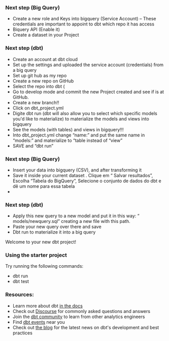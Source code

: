 
### Next step (Big Query)
- Create a new role and Keys into bigquery (Service Account) – These credentials are important to appoint to dbt which repo it has access
- Biquery API (Enable it)
- Create a dataset in your Project
 

### Next step (dbt)
- Create an account at dbt cloud
- Set up the settings and uploaded the service account (credentials) from a big query
- Set up git hub as my repo
- Create a new repo on GitHub
- Select the repo into dbt (
- Go to develop mode and commit the new Project created and see if is at GitHub.
- Create a new branch!! 
- Click on  dbt_project.yml
- Digite dbt run (dbt will also allow you to select which specific models you'd like to materialize) to materialize the models and views into bigquery
- See the models (with tables)  and views in bigquery!!!
- Into dbt_project.yml change “name:” and put the same name in “models:” and materialize to “table instead of “view”
- SAVE and  “dbt run”

### Next step (Big Query)
- Insert  your data into bigquery (CSV), and after transforming it
- Save it inside your current dataset . Clique em “ Salvar resultados”,  Escolha “Tabela do BigQuery”, Selecione o  conjunto de dados do dbt e dê um nome para essa tabela
- 
### Next step (dbt)
- Apply this new query to a new model and put it in this way: “ models/newquery.sql” creating a new file with this path.
- Paste your new query over there and save
- Dbt run to materialize it into a big query





Welcome to your new dbt project!

### Using the starter project

Try running the following commands:
- dbt run
- dbt test


### Resources:
- Learn more about dbt [in the docs](https://docs.getdbt.com/docs/introduction)
- Check out [Discourse](https://discourse.getdbt.com/) for commonly asked questions and answers
- Join the [dbt community](http://community.getbdt.com/) to learn from other analytics engineers
- Find [dbt events](https://events.getdbt.com) near you
- Check out [the blog](https://blog.getdbt.com/) for the latest news on dbt's development and best practices
